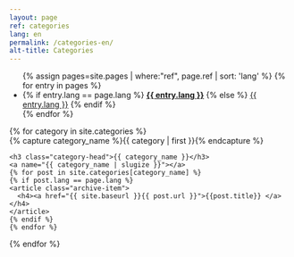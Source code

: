 ```yaml
---
layout: page
ref: categories
lang: en
permalink: /categories-en/
alt-title: Categories
---
```


<ul class="social-media-list">
{% assign pages=site.pages | where:"ref", page.ref | sort: 'lang' %}
{% for entry in pages %}
  <li>
    {% if entry.lang == page.lang %}
    <a href="{{ entry.url }}" class="{{ entry.lang }}"><b>{{ entry.lang }}</b></a>
    {% else %}
    <a href="{{ entry.url }}" class="{{ entry.lang }}">{{ entry.lang }}</a>
    {% endif %}
  </li>
{% endfor %}
</ul>    

<div id="archives">
{% for category in site.categories %}
  <div class="archive-group">
    {% capture category_name %}{{ category | first }}{% endcapture %}
    <div id="#{{ category_name | slugize }}"></div>
    <p></p>

    <h3 class="category-head">{{ category_name }}</h3>
    <a name="{{ category_name | slugize }}"></a>
    {% for post in site.categories[category_name] %}
    {% if post.lang == page.lang %}
    <article class="archive-item">
      <h4><a href="{{ site.baseurl }}{{ post.url }}">{{post.title}} </a></h4>
    </article>
    {% endif %}
    {% endfor %}
  </div>
{% endfor %}
</div>